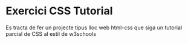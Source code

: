# Exercici CSS Tutorial
Es tracta de fer un projecte tipus lloc web html-css que siga un tutorial parcial de CSS al estil de w3schools
